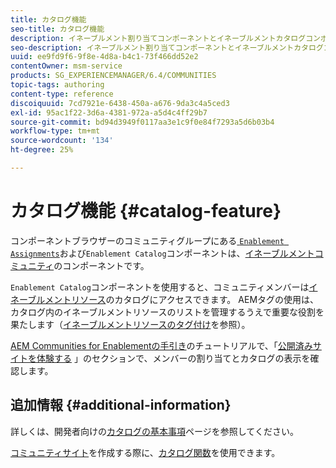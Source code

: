 ```yaml
---
title: カタログ機能
seo-title: カタログ機能
description: イネーブルメント割り当てコンポーネントとイネーブルメントカタログコンポーネントは、イネーブルメントコミュニティのコンポーネントです
seo-description: イネーブルメント割り当てコンポーネントとイネーブルメントカタログコンポーネントは、イネーブルメントコミュニティのコンポーネントです
uuid: ee9fd9f6-9f8e-4d8a-b4c1-73f466dd52e2
contentOwner: msm-service
products: SG_EXPERIENCEMANAGER/6.4/COMMUNITIES
topic-tags: authoring
content-type: reference
discoiquuid: 7cd7921e-6438-450a-a676-9da3c4a5ced3
exl-id: 95ac1f22-3d6a-4381-972a-a5d4c4ff29b7
source-git-commit: bd94d3949f0117aa3e1c9f0e84f7293a5d6b03b4
workflow-type: tm+mt
source-wordcount: '134'
ht-degree: 25%

---
```


# カタログ機能  {#catalog-feature}

コンポーネントブラウザーのコミュニティグループにある[ `Enablement Assignments`](assignments.md)および`Enablement Catalog`コンポーネントは、[イネーブルメントコミュニティ](overview.md#enablement-community)のコンポーネントです。

`Enablement Catalog`コンポーネントを使用すると、コミュニティメンバーは[イネーブルメントリソース](resources.md)のカタログにアクセスできます。 AEMタグの使用は、カタログ内のイネーブルメントリソースのリストを管理するうえで重要な役割を果たします（[イネーブルメントリソースのタグ付け](tag-resources.md)を参照）。

[AEM Communities for Enablementの手引き](getting-started-enablement.md)のチュートリアルで、「[公開済みサイトを体験する](enablement-published-site.md) 」のセクションで、メンバーの割り当てとカタログの表示を確認します。

## 追加情報 {#additional-information}

詳しくは、開発者向けの[カタログの基本事項](catalog-developer-essentials.md)ページを参照してください。

[コミュニティサイト](sites-console.md)を作成する際に、[カタログ関数](functions.md#catalog-function)を使用できます。
